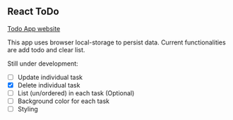 ## React ToDo

[Todo App website](https://brian-react-todo.netlify.app/)

This app uses browser local-storage to persist data.
Current functionalities are add todo and clear list.

Still under development:

- [ ] Update individual task
- [x] Delete individual task
- [ ] List (un/ordered) in each task (Optional)
- [ ] Background color for each task
- [ ] Styling
